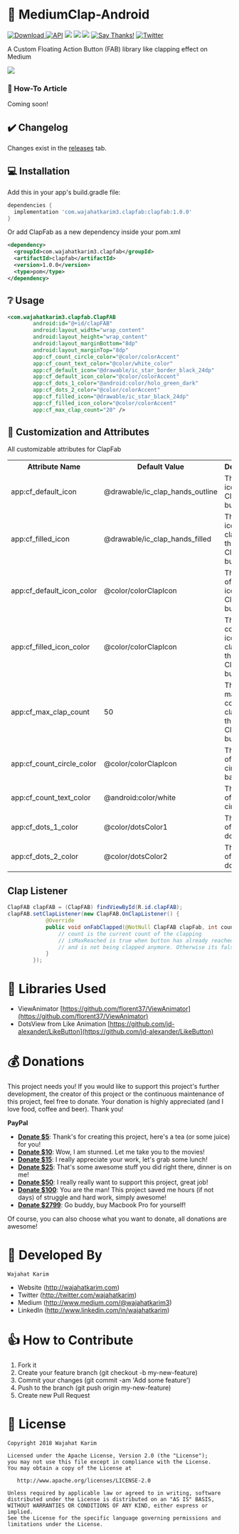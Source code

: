 # 👏 MediumClap-Android
[ ![Download](https://api.bintray.com/packages/wajahatkarim3/ClapFab/com.wajahatkarim3.clapfab/images/download.svg) ](https://bintray.com/wajahatkarim3/ClapFab/com.wajahatkarim3.clapfab/_latestVersion) [![API](https://img.shields.io/badge/API-21%2B-blue.svg?style=flat)](https://android-arsenal.com/api?level=21) [![](https://img.shields.io/badge/PRs-welcome-brightgreen.svg)]() [![](https://img.shields.io/badge/MaterialUp-MediumClap-yellowgreen.svg)](https://www.uplabs.com/posts/medium-clap-android) [![](https://img.shields.io/badge/Available%20On-ProductHunt-orange.svg)](https://www.producthunt.com/posts/medium-clap-button-in-android) [![Say Thanks!](https://img.shields.io/badge/Say%20Thanks-!-1EAEDB.svg)](https://saythanks.io/to/wajahatkarim3) [![Twitter](https://img.shields.io/twitter/url/https/github.com/wajahatkarim3/MediumClap-Android.svg?style=social)](https://twitter.com/intent/tweet?text=Wow:&url=https%3A%2F%2Fgithub.com%2Fwajahatkarim3%2FMediumClap-Android)

A Custom Floating Action Button (FAB) library like clapping effect on Medium

![](https://raw.githubusercontent.com/wajahatkarim3/MediumClap-Android/master/art/demo_2.gif)

### 📄 How-To Article
Coming soon!

## ✔️ Changelog
Changes exist in the [releases](https://github.com/wajahatkarim3/MediumClap-Android/releases) tab.

## 💻 Installation
Add this in your app's build.gradle file:
```groovy
dependencies {
  implementation 'com.wajahatkarim3.clapfab:clapfab:1.0.0'
}
```

Or add ClapFab as a new dependency inside your pom.xml

```xml
<dependency>
  <groupId>com.wajahatkarim3.clapfab</groupId>
  <artifactId>clapfab</artifactId>
  <version>1.0.0</version>
  <type>pom</type>
</dependency>
```

## ❔ Usage

```xml
<com.wajahatkarim3.clapfab.ClapFAB
        android:id="@+id/clapFAB"
        android:layout_width="wrap_content"
        android:layout_height="wrap_content"
        android:layout_marginBottom="8dp"
        android:layout_marginTop="8dp"
        app:cf_count_circle_color="@color/colorAccent"
        app:cf_count_text_color="@color/white_color"
        app:cf_default_icon="@drawable/ic_star_border_black_24dp"
        app:cf_default_icon_color="@color/colorAccent"
        app:cf_dots_1_color="@android:color/holo_green_dark"
        app:cf_dots_2_color="@color/colorAccent"
        app:cf_filled_icon="@drawable/ic_star_black_24dp"
        app:cf_filled_icon_color="@color/colorAccent"
        app:cf_max_clap_count="20" />
```

## 🎨 Customization and Attributes

All customizable attributes for ClapFab
<table>
    <th>Attribute Name</th>
    <th>Default Value</th>
    <th>Description</th>
    <tr>
        <td>app:cf_default_icon</td>
        <td>@drawable/ic_clap_hands_outline</td>
        <td>The default icon of the ClapFab button</td>
    </tr>
    <tr>
        <td>app:cf_filled_icon</td>
        <td>@drawable/ic_clap_hands_filled</td>
        <td>The filled icon after clapping of the ClapFab button</td>
    </tr>
    <tr>
        <td>app:cf_default_icon_color</td>
        <td>@color/colorClapIcon</td>
        <td>The color of default icon of the ClapFab button</td>
    </tr>
    <tr>
        <td>app:cf_filled_icon_color</td>
        <td>@color/colorClapIcon</td>
        <td>The filled color of icon after clapping of the ClapFab button</td>
    </tr>
    <tr>
        <td>app:cf_max_clap_count</td>
        <td>50</td>
        <td>The maximum count of clapping of the ClapFab button</td>
    </tr>
    <tr>
        <td>app:cf_count_circle_color</td>
        <td>@color/colorClapIcon</td>
        <td>The color of count's circle background</td>
    </tr>
    <tr>
        <td>app:cf_count_text_color</td>
        <td>@android:color/white</td>
        <td>The color of count's circle text</td>
    </tr>
    <tr>
        <td>app:cf_dots_1_color</td>
        <td>@color/dotsColor1</td>
        <td>The color of particle's dots 1</td>
    </tr>
    <tr>
        <td>app:cf_dots_2_color</td>
        <td>@color/dotsColor2</td>
        <td>The color of particle's dots 2</td>
    </tr>
</table>

## Clap Listener
```java
ClapFAB clapFAB = (ClapFAB) findViewById(R.id.clapFAB);
clapFAB.setClapListener(new ClapFAB.OnClapListener() {
            @Override
            public void onFabClapped(@NotNull ClapFAB clapFab, int count, boolean isMaxReached) {
                // count is the current count of the clapping
                // isMaxReached is true when button has already reached the maximum count 
                // and is not being clapped anymore. Otherwise its false
            }
        });
```

📃 Libraries Used
=============
* ViewAnimator [https://github.com/florent37/ViewAnimator](https://github.com/florent37/ViewAnimator)
* DotsView from Like Animation [https://github.com/jd-alexander/LikeButton](https://github.com/jd-alexander/LikeButton)

💰 Donations
=============

This project needs you! If you would like to support this project's further development, the creator of this project or the continuous maintenance of this project, feel free to donate. Your donation is highly appreciated (and I love food, coffee and beer). Thank you!

**PayPal**

* **[Donate $5](https://www.paypal.me/WajahatKarim/5)**: Thank's for creating this project, here's a tea (or some juice) for you!
* **[Donate $10](https://www.paypal.me/WajahatKarim/10)**: Wow, I am stunned. Let me take you to the movies!
* **[Donate $15](https://www.paypal.me/WajahatKarim/15)**: I really appreciate your work, let's grab some lunch!
* **[Donate $25](https://www.paypal.me/WajahatKarim/25)**: That's some awesome stuff you did right there, dinner is on me!
* **[Donate $50](https://www.paypal.me/WajahatKarim/50)**: I really really want to support this project, great job!
* **[Donate $100](https://www.paypal.me/WajahatKarim/100)**: You are the man! This project saved me hours (if not days) of struggle and hard work, simply awesome!
* **[Donate $2799](https://www.paypal.me/WajahatKarim/2799)**: Go buddy, buy Macbook Pro for yourself!

Of course, you can also choose what you want to donate, all donations are awesome!

👨 Developed By
============
```
Wajahat Karim
```
- Website (http://wajahatkarim.com)
- Twitter (http://twitter.com/wajahatkarim)
- Medium (http://www.medium.com/@wajahatkarim3)
- LinkedIn (http://www.linkedin.com/in/wajahatkarim)

# 👍 How to Contribute
1. Fork it
2. Create your feature branch (git checkout -b my-new-feature)
3. Commit your changes (git commit -am 'Add some feature')
4. Push to the branch (git push origin my-new-feature)
5. Create new Pull Request

# 📃 License

    Copyright 2018 Wajahat Karim

    Licensed under the Apache License, Version 2.0 (the "License");
    you may not use this file except in compliance with the License.
    You may obtain a copy of the License at

       http://www.apache.org/licenses/LICENSE-2.0

    Unless required by applicable law or agreed to in writing, software
    distributed under the License is distributed on an "AS IS" BASIS,
    WITHOUT WARRANTIES OR CONDITIONS OF ANY KIND, either express or implied.
    See the License for the specific language governing permissions and
    limitations under the License.
